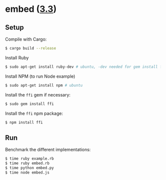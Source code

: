 # embed ([3.3](https://doc.rust-lang.org/book/rust-inside-other-languages.html))

## Setup

Compile with Cargo:

```bash
$ cargo build --release
```

Install Ruby

```bash
$ sudo apt-get install ruby-dev # ubuntu, -dev needed for gem install ffi
```

Install NPM (to run Node example)

```bash
$ sudo apt-get install npm # ubuntu
```

Install the `ffi` gem if necessary:

```bash
$ sudo gem install ffi
```

Install the `ffi` npm package:

```bash
$ npm install ffi
```

## Run

Benchmark the different implementations:

```bash
$ time ruby example.rb
$ time ruby embed.rb
$ time python embed.py
$ time node embed.js
```
